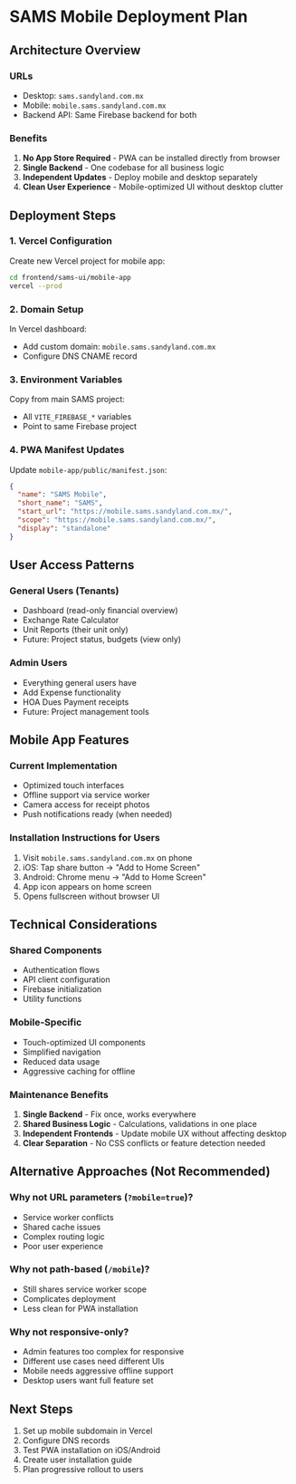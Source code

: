 # SAMS Mobile Deployment Plan

## Architecture Overview

### URLs
- Desktop: `sams.sandyland.com.mx`
- Mobile: `mobile.sams.sandyland.com.mx`
- Backend API: Same Firebase backend for both

### Benefits
1. **No App Store Required** - PWA can be installed directly from browser
2. **Single Backend** - One codebase for all business logic
3. **Independent Updates** - Deploy mobile and desktop separately
4. **Clean User Experience** - Mobile-optimized UI without desktop clutter

## Deployment Steps

### 1. Vercel Configuration
Create new Vercel project for mobile app:
```bash
cd frontend/sams-ui/mobile-app
vercel --prod
```

### 2. Domain Setup
In Vercel dashboard:
- Add custom domain: `mobile.sams.sandyland.com.mx`
- Configure DNS CNAME record

### 3. Environment Variables
Copy from main SAMS project:
- All `VITE_FIREBASE_*` variables
- Point to same Firebase project

### 4. PWA Manifest Updates
Update `mobile-app/public/manifest.json`:
```json
{
  "name": "SAMS Mobile",
  "short_name": "SAMS",
  "start_url": "https://mobile.sams.sandyland.com.mx/",
  "scope": "https://mobile.sams.sandyland.com.mx/",
  "display": "standalone"
}
```

## User Access Patterns

### General Users (Tenants)
- Dashboard (read-only financial overview)
- Exchange Rate Calculator
- Unit Reports (their unit only)
- Future: Project status, budgets (view only)

### Admin Users
- Everything general users have
- Add Expense functionality
- HOA Dues Payment receipts
- Future: Project management tools

## Mobile App Features

### Current Implementation
- Optimized touch interfaces
- Offline support via service worker
- Camera access for receipt photos
- Push notifications ready (when needed)

### Installation Instructions for Users
1. Visit `mobile.sams.sandyland.com.mx` on phone
2. iOS: Tap share button → "Add to Home Screen"
3. Android: Chrome menu → "Add to Home Screen"
4. App icon appears on home screen
5. Opens fullscreen without browser UI

## Technical Considerations

### Shared Components
- Authentication flows
- API client configuration  
- Firebase initialization
- Utility functions

### Mobile-Specific
- Touch-optimized UI components
- Simplified navigation
- Reduced data usage
- Aggressive caching for offline

### Maintenance Benefits
1. **Single Backend** - Fix once, works everywhere
2. **Shared Business Logic** - Calculations, validations in one place
3. **Independent Frontends** - Update mobile UX without affecting desktop
4. **Clear Separation** - No CSS conflicts or feature detection needed

## Alternative Approaches (Not Recommended)

### Why not URL parameters (`?mobile=true`)?
- Service worker conflicts
- Shared cache issues
- Complex routing logic
- Poor user experience

### Why not path-based (`/mobile`)?
- Still shares service worker scope
- Complicates deployment
- Less clean for PWA installation

### Why not responsive-only?
- Admin features too complex for responsive
- Different use cases need different UIs
- Mobile needs aggressive offline support
- Desktop users want full feature set

## Next Steps

1. Set up mobile subdomain in Vercel
2. Configure DNS records
3. Test PWA installation on iOS/Android
4. Create user installation guide
5. Plan progressive rollout to users